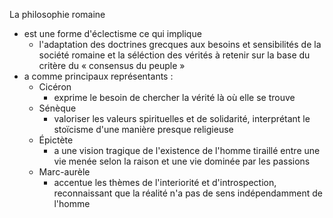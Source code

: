 La philosophie romaine
- est une forme d'éclectisme ce qui implique
  - l'adaptation des doctrines grecques aux besoins et sensibilités de la société romaine et la séléction des vérités à retenir sur la base du critère du « consensus du peuple »
- a comme principaux représentants :
  - Cicéron 
    - exprime le besoin de chercher la vérité là où elle se trouve
  - Sénèque
    - valoriser les valeurs spirituelles et de solidarité, interprétant le stoïcisme d'une manière presque religieuse
  - Épictète
    - a une vision tragique de l'existence de l'homme tiraillé entre une vie menée selon la raison et une vie dominée par les passions 
  - Marc-aurèle        
    - accentue les thèmes de l'interiorité et d'introspection, reconnaissant que la réalité n'a pas de sens indépendamment de l'homme 
